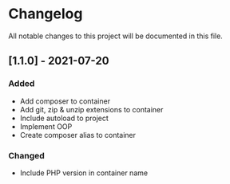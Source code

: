 # Changelog

All notable changes to this project will be documented in this file.

## [1.1.0] - 2021-07-20

### Added

- Add composer to container
- Add git, zip & unzip extensions to container
- Include autoload to project
- Implement OOP
- Create composer alias to container

### Changed

- Include PHP version in container name
